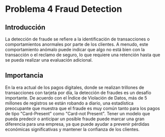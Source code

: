 # Problema 4 Fraud Detection

## Introducción

La detección de fraude se refiere a la identificación de transacciones o comportamientos anormales por parte de los clientes. A menudo, este comportamiento anómalo puede indicar que algo no está bien con la transacción o el reclamo de seguro, lo que requiere una retención hasta que se pueda realizar una evaluación adicional.

## Importancia

En la era actual de los pagos digitales, donde se realizan trillones de transacciones con tarjeta por día, la detección de fraudes es un desafío importante. De acuerdo con el Índice de Violación de Datos, más de 5 millones de registros se están robando a diario, una estadística preocupante que muestra que el fraude es muy común tanto para los pagos de tipo "Card-Present" como "Card-not Present". Tener un modelo que pueda predecir o anticipar un posible fraude puede marcar una gran diferencia para una empresa, ya que puede ayudar a prevenir pérdidas económicas significativas y mantener la confianza de los clientes.
